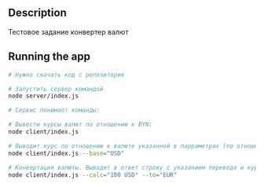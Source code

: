 ## Description

Тестовое задание конвертер валют

## Running the app

```bash
# Нужно скачать код с репозитория

# Запустить сервер командой
node server/index.js

# Сервис понимает команды:

# Вывести курсы валют по отношению к BYN:
node client/index.js

# Выводит курс по отношению к валюте указанной в парраметрах (по отношению к USD):
node client/index.js --base="USD"

# Конвертация валюты. Выводит в ответ строку с указанием перевода и курса.
node client/index.js --calc="100 USD" --to="EUR"

```
